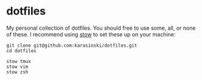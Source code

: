 # dotfiles

My personal collection of dotfiles. You should free to use some, all, or none of these. I recommend using [stow](https://www.gnu.org/software/stow/) to set these up on your machine:

```
git clone git@github.com:karasinski/dotfiles.git
cd dotfiles

stow tmux
stow vim
stow zsh
```

